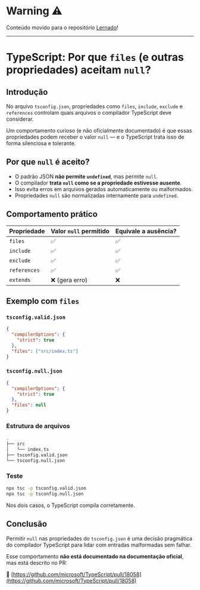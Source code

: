 # Warning ⚠️

Conteúdo movido para o repositório [Lernado](https://github.com/timbo-dev/lernado)!

----

# TypeScript: Por que `files` (e outras propriedades) aceitam `null`?

## Introdução

No arquivo `tsconfig.json`, propriedades como `files`, `include`, `exclude` e `references` controlam quais arquivos o compilador TypeScript deve considerar.

Um comportamento curioso (e não oficialmente documentado) é que essas propriedades podem receber o valor `null` — e o TypeScript trata isso de forma silenciosa e tolerante.

## Por que `null` é aceito?

- O padrão JSON **não permite `undefined`**, mas permite `null`.
- O compilador **trata `null` como se a propriedade estivesse ausente**.
- Isso evita erros em arquivos gerados automaticamente ou malformados.
- Propriedades `null` são normalizadas internamente para `undefined`.

## Comportamento prático

| Propriedade       | Valor `null` permitido | Equivale a ausência? |
|-------------------|-------------------------|-----------------------|
| `files`           | ✅                      | ✅                    |
| `include`         | ✅                      | ✅                    |
| `exclude`         | ✅                      | ✅                    |
| `references`      | ✅                      | ✅                    |
| `extends`         | ❌ (gera erro)          | ❌                    |

## Exemplo com `files`

### `tsconfig.valid.json`

```json
{
  "compilerOptions": {
    "strict": true
  },
  "files": ["src/index.ts"]
}
````

### `tsconfig.null.json`

```json
{
  "compilerOptions": {
    "strict": true
  },
  "files": null
}
```

### Estrutura de arquivos

```bash
.
├── src
│   └── index.ts
├── tsconfig.valid.json
└── tsconfig.null.json
```

### Teste

```bash
npx tsc -p tsconfig.valid.json
npx tsc -p tsconfig.null.json
```

Nos dois casos, o TypeScript compila corretamente.

## Conclusão

Permitir `null` nas propriedades do `tsconfig.json` é uma decisão pragmática do compilador TypeScript para lidar com entradas malformadas sem falhar.

Esse comportamento **não está documentado na documentação oficial**, mas está descrito no PR:

🔗 [https://github.com/microsoft/TypeScript/pull/18058](https://github.com/microsoft/TypeScript/pull/18058)
